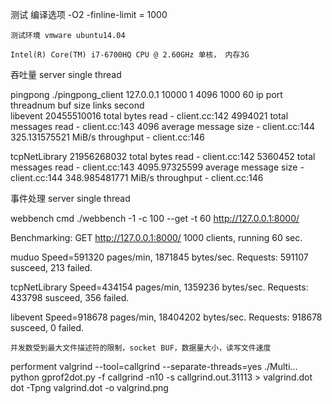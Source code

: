 测试
	编译选项 -O2 -finline-limit = 1000  
	
	测试环境 vmware ubuntu14.04

	Intel(R) Core(TM) i7-6700HQ CPU @ 2.60GHz 单核， 内存3G
	
吞吐量
server single thread

pingpong 
	./pingpong_client 127.0.0.1 10000     1           4096        1000      60
						ip 		 port    threadnum   buf size     links    second     
libevent
  20455510016 total bytes read - client.cc:142
  4994021 total messages read - client.cc:143
  4096 average message size - client.cc:144
  325.131575521 MiB/s throughput - client.cc:146

tcpNetLibrary
  21956268032 total bytes read - client.cc:142
  5360452 total messages read - client.cc:143
  4095.97325599 average message size - client.cc:144
  348.985481771 MiB/s throughput - client.cc:146
	

事件处理
server  single thread 

webbench
cmd  ./webbench -1 -c 100 --get -t 60 http://127.0.0.1:8000/


Benchmarking: GET http://127.0.0.1:8000/
1000 clients, running 60 sec.

muduo
	Speed=591320 pages/min, 1871845 bytes/sec.
	Requests: 591107 susceed, 213 failed.

tcpNetLibrary
	Speed=434154 pages/min, 1359236 bytes/sec.
	Requests: 433798 susceed, 356 failed.

libevent
	Speed=918678 pages/min, 18404202 bytes/sec.
	Requests: 918678 susceed, 0 failed.


	并发数受到最大文件描述符的限制，socket BUF，数据量大小，读写文件速度
performent
valgrind --tool=callgrind --separate-threads=yes ./Multi...
python gprof2dot.py -f callgrind -n10 -s callgrind.out.31113 > valgrind.dot
dot -Tpng valgrind.dot -o valgrind.png

